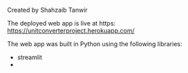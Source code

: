 Created by Shahzaib Tanwir

The deployed web app is live at https: https://unitconverterproject.herokuapp.com/



The web app was built in Python using the following libraries:
* streamlit
* 
